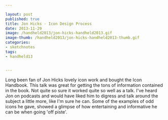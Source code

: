 ```yaml
---

layout: post
published: true
title: Jon Hicks - Icon Design Process
date: 2013-11-29
image: /handheld2013/jon-hicks-handheld2013.gif
image-thumb: /handheld2013/jon-hicks-handheld2013-thumb.gif
categories: 
- sketchnotes
tags: 
- handheld13


---
```


Long been fan of Jon Hicks lovely icon work and bought the Icon Handbook. This talk was great for getting the tons of information contained in the book. Not quite so sure it worked quite so well as a talk. I've heard Jon on podcasts and would have liked him to digress and talk around the subject a little more, like I'm sure he can. Some of the examples of odd icons he gave, showed a glimpse of how entertaining and informative he can be when going 'off piste'.